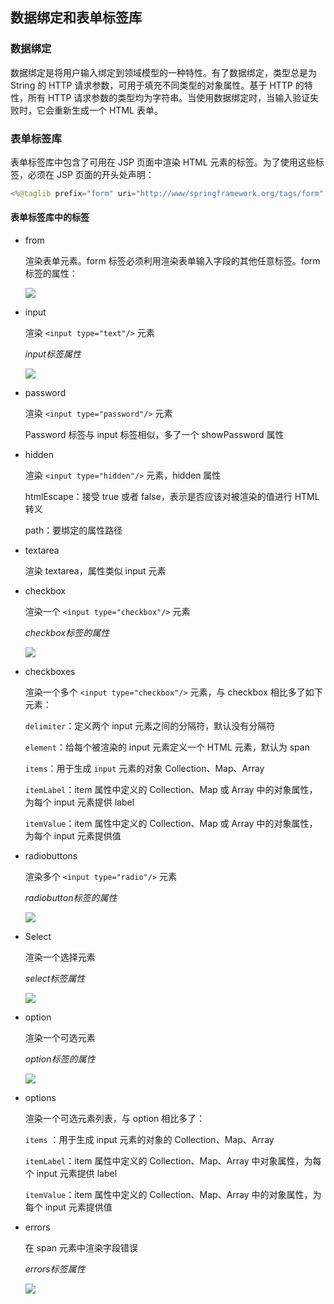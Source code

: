 ## 数据绑定和表单标签库

### 数据绑定

数据绑定是将用户输入绑定到领域模型的一种特性。有了数据绑定，类型总是为 String 的 HTTP 请求参数，可用于填充不同类型的对象属性。基于 HTTP 的特性，所有 HTTP 请求参数的类型均为字符串。当使用数据绑定时，当输入验证失败时，它会重新生成一个 HTML 表单。

### 表单标签库

表单标签库中包含了可用在 JSP 页面中渲染 HTML 元素的标签。为了使用这些标签，必须在 JSP 页面的开头处声明：

```java
<%@taglib prefix="form" uri="http://www/springframework.org/tags/form" %>
```

#### 表单标签库中的标签

* from

  渲染表单元素。form 标签必须利用渲染表单输入字段的其他任意标签。form 标签的属性：

  ![](./Images/form标签属性.png)

* input

  渲染 `<input type="text"/>` 元素

  *input标签属性*

  ![](./Images/input标签的属性.png)

* password

  渲染 `<input type="password"/>` 元素

  Password 标签与 input 标签相似，多了一个 showPassword 属性

* hidden

  渲染 `<input type="hidden"/>` 元素，hidden 属性

  htmlEscape：接受 true 或者 false，表示是否应该对被渲染的值进行 HTML 转义

  path：要绑定的属性路径

* textarea

  渲染 textarea，属性类似 input 元素

* checkbox

  渲染一个 `<input type="checkbox"/>` 元素

  *checkbox标签的属性*

  ![](./Images/checkbox标签的属性.png)

* checkboxes

  渲染一个多个 `<input type="checkbox"/>` 元素，与 checkbox 相比多了如下元素：

  `delimiter`：定义两个 input 元素之间的分隔符，默认没有分隔符

  `element`：给每个被渲染的 input 元素定义一个 HTML 元素，默认为 span

  `items`：用于生成 `input` 元素的对象 Collection、Map、Array

  `itemLabel`：item 属性中定义的 Collection、Map 或 Array 中的对象属性，为每个 input 元素提供 label

  `itemValue`：item 属性中定义的 Collection、Map 或 Array 中的对象属性，为每个 input 元素提供值

* radiobuttons

  渲染多个 `<input type="radio"/>` 元素

  *radiobutton标签的属性*

  ![](./Images/radiobutton标签的属性.png)

* Select

  渲染一个选择元素

  *select标签属性*

  ![](./Images/select标签属性.png)

* option

  渲染一个可选元素

  *option标签的属性*

  ![](./Images/option标签属性.png)

* options

  渲染一个可选元素列表，与 option 相比多了：

  `items` ：用于生成 input 元素的对象的 Collection、Map、Array

  `itemLabel`：item 属性中定义的 Collection、Map、Array 中对象属性，为每个 input 元素提供 label

  `itemValue`：item 属性中定义的 Collection、Map、Array 中的对象属性，为每个 input 元素提供值

* errors

  在 span 元素中渲染字段错误

  *errors标签属性*

  ![](./Images/errors标签属性.png)

